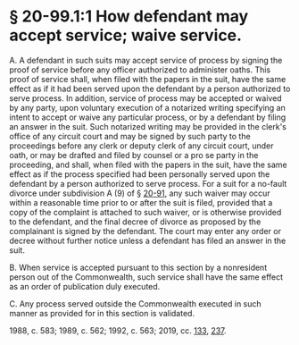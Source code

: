 # § 20-99.1:1 How defendant may accept service; waive service.

<p>A. A defendant in such suits may accept service of process by signing the proof of service before any officer authorized to administer oaths. This proof of service shall, when filed with the papers in the suit, have the same effect as if it had been served upon the defendant by a person authorized to serve process. In addition, service of process may be accepted or waived by any party, upon voluntary execution of a notarized writing specifying an intent to accept or waive any particular process, or by a defendant by filing an answer in the suit. Such notarized writing may be provided in the clerk's office of any circuit court and may be signed by such party to the proceedings before any clerk or deputy clerk of any circuit court, under oath, or may be drafted and filed by counsel or a pro se party in the proceeding, and shall, when filed with the papers in the suit, have the same effect as if the process specified had been personally served upon the defendant by a person authorized to serve process. For a suit for a no-fault divorce under subdivision A (9) of § <a href='/vacode/20-91/'>20-91</a>, any such waiver may occur within a reasonable time prior to or after the suit is filed, provided that a copy of the complaint is attached to such waiver, or is otherwise provided to the defendant, and the final decree of divorce as proposed by the complainant is signed by the defendant. The court may enter any order or decree without further notice unless a defendant has filed an answer in the suit.</p><p>B. When service is accepted pursuant to this section by a nonresident person out of the Commonwealth, such service shall have the same effect as an order of publication duly executed.</p><p>C. Any process served outside the Commonwealth executed in such manner as provided for in this section is validated.</p><p>1988, c. 583; 1989, c. 562; 1992, c. 563; 2019, cc. <a href='http://lis.virginia.gov/cgi-bin/legp604.exe?191+ful+CHAP0133'>133</a>, <a href='http://lis.virginia.gov/cgi-bin/legp604.exe?191+ful+CHAP0237'>237</a>.</p>